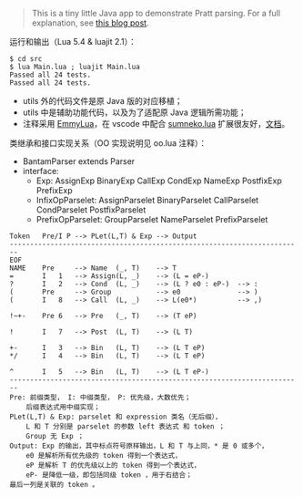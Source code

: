 
> This is a tiny little Java app to demonstrate Pratt parsing. For a full explanation, see [this blog post](http://journal.stuffwithstuff.com/2011/03/19/pratt-parsers-expression-parsing-made-easy/).


运行和输出（Lua 5.4 & luajit 2.1）：
```
$ cd src
$ lua Main.lua ; luajit Main.lua
Passed all 24 tests.
Passed all 24 tests.
```

- utils 外的代码文件是原 Java 版的对应移植；
- utils 中是辅助功能代码，以及为了适配原 Java 逻辑所需功能；
- 注释采用 [EmmyLua](https://emmylua.github.io/annotation.html)，在 vscode 中配合 [sumneko.lua](https://marketplace.visualstudio.com/items?itemName=sumneko.lua) 扩展很友好，[文档](https://github.com/sumneko/lua-language-server/wiki/EmmyLua-Annotations)。


类继承和接口实现关系（OO 实现说明见 oo.lua 注释）：
- BantamParser extends Parser
- interface:
    - Exp:
        AssignExp BinaryExp CallExp CondExp NameExp PostfixExp PrefixExp
    - InfixOpParselet:
        AssignParselet BinaryParselet CallParselet CondParselet PostfixParselet
    - PrefixOpParselet:
        GroupParselet NameParselet PrefixParselet


```
Token   Pre/I P --> PLet(L,T) & Exp --> Output
------------------------------------------------------------------------
EOF
NAME    Pre     --> Name  (_, T)    --> T
=       I   1   --> Assign(L, _)    --> (L = eP-)
?       I   2   --> Cond  (L, _)    --> (L ? e0 : eP-)  --> :
(       Pre     --> Group           --> e0              --> )
(       I   8   --> Call  (L, _)    --> L(e0*)          --> ,)

!~+-    Pre 6   --> Pre   (_, T)    --> (T eP)

!       I   7   --> Post  (L, T)    --> (L T)

+-      I   3   --> Bin   (L, T)    --> (L T eP)
*/      I   4   --> Bin   (L, T)    --> (L T eP)

^       I   5   --> Bin   (L, T)    --> (L T eP-)
------------------------------------------------------------------------
Pre: 前缀类型， I: 中缀类型， P: 优先级，大数优先；
    后缀表达式用中缀实现；
PLet(L,T) & Exp: parselet 和 expression 类名（无后缀），
    L 和 T 分别是 parselet 的参数 left 表达式 和 token ；
    Group 无 Exp ；
Output: Exp 的输出，其中标点符号原样输出，L 和 T 与上同，* 是 0 或多个，
    e0 是解析所有优先级的 token 得到一个表达式，
    eP 是解析 T 的优先级以上的 token 得到一个表达式，
    eP- 是降低一级，即包括同级 token ，用于右结合；
最后一列是关联的 token 。
```
